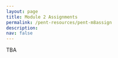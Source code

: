 ```yaml
---
layout: page
title: Module 2 Assignments
permalink: /pent-resources/pent-m8assign
description: 
nav: false
---
```


TBA